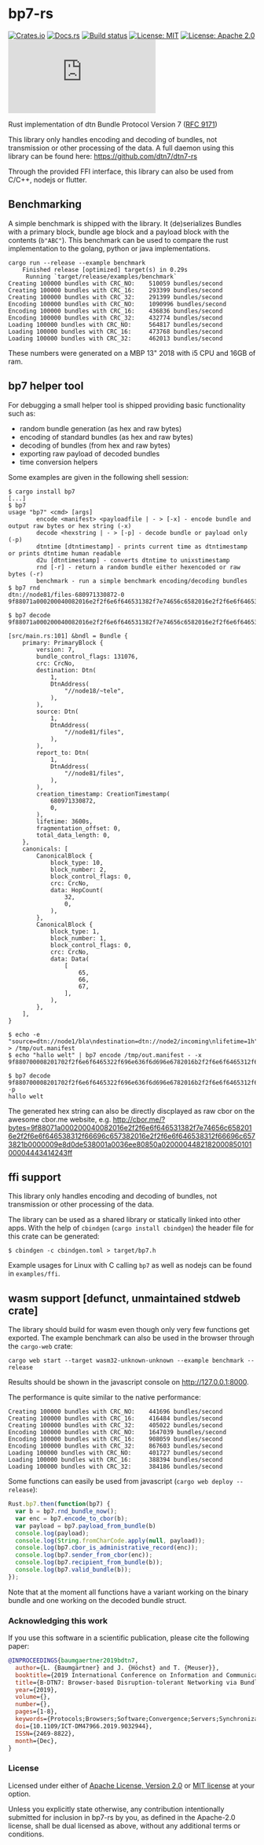 # bp7-rs

[![Crates.io](https://img.shields.io/crates/v/bp7.svg)](https://crates.io/crates/bp7)
[![Docs.rs](https://docs.rs/bp7/badge.svg)](https://docs.rs/bp7)
[![Build status](https://api.travis-ci.org/dtn7/bp7-rs.svg?branch=master)](https://travis-ci.org/dtn7/bp7-rs)
[![License: MIT](https://img.shields.io/badge/License-MIT-blue.svg)](LICENSE-MIT)
[![License: Apache 2.0](https://img.shields.io/badge/License-Apache%202.0-blue.svg)](LICENSE-APACHE)
[![Chat](https://img.shields.io/matrix/dtn7:matrix.org)](https://matrix.to/#/#dtn7:matrix.org)


Rust implementation of dtn Bundle Protocol Version 7 ([RFC 9171](https://datatracker.ietf.org/doc/rfc9171/))

This library only handles encoding and decoding of bundles, not transmission or other processing of the data. 
A full daemon using this library can be found here: https://github.com/dtn7/dtn7-rs

Through the provided FFI interface, this library can also be used from C/C++, nodejs or flutter.

## Benchmarking

A simple benchmark is shipped with the library. It (de)serializes Bundles with a primary block, bundle age block and a payload block with the contents (`b"ABC"`). This benchmark can be used to compare the rust implementation to the golang, python or java implementations. 

```
cargo run --release --example benchmark
    Finished release [optimized] target(s) in 0.29s
     Running `target/release/examples/benchmark`
Creating 100000 bundles with CRC_NO: 	510059 bundles/second
Creating 100000 bundles with CRC_16: 	293399 bundles/second
Creating 100000 bundles with CRC_32: 	291399 bundles/second
Encoding 100000 bundles with CRC_NO: 	1090996 bundles/second
Encoding 100000 bundles with CRC_16: 	436836 bundles/second
Encoding 100000 bundles with CRC_32: 	432774 bundles/second
Loading 100000 bundles with CRC_NO: 	564817 bundles/second
Loading 100000 bundles with CRC_16: 	473768 bundles/second
Loading 100000 bundles with CRC_32: 	462013 bundles/second
```

These numbers were generated on a MBP 13" 2018 with i5 CPU and 16GB of ram.

## bp7 helper tool

For debugging a small helper tool is shipped providing basic functionality such as:
- random bundle generation (as hex and raw bytes)
- encoding of standard bundles (as hex and raw bytes)
- decoding of bundles (from hex and raw bytes)
- exporting raw payload of decoded bundles
- time conversion helpers


Some examples are given in the following shell session:
```
$ cargo install bp7
[...]
$ bp7
usage "bp7" <cmd> [args]
        encode <manifest> <payloadfile | - > [-x] - encode bundle and output raw bytes or hex string (-x)
        decode <hexstring | - > [-p] - decode bundle or payload only (-p)
        dtntime [dtntimestamp] - prints current time as dtntimestamp or prints dtntime human readable
        d2u [dtntimestamp] - converts dtntime to unixstimestamp
        rnd [-r] - return a random bundle either hexencoded or raw bytes (-r)
        benchmark - run a simple benchmark encoding/decoding bundles
$ bp7 rnd
dtn://node81/files-680971330872-0
9f88071a000200040082016e2f2f6e6f646531382f7e74656c6582016e2f2f6e6f646538312f66696c657382016e2f2f6e6f646538312f66696c6573821b0000009e8d0de538001a0036ee80850a020000448218200085010100004443414243ff

$ bp7 decode 9f88071a000200040082016e2f2f6e6f646531382f7e74656c6582016e2f2f6e6f646538312f66696c657382016e2f2f6e6f646538312f66696c6573821b0000009e8d0de538001a0036ee80850a020000448218200085010100004443414243ff

[src/main.rs:101] &bndl = Bundle {
    primary: PrimaryBlock {
        version: 7,
        bundle_control_flags: 131076,
        crc: CrcNo,
        destination: Dtn(
            1,
            DtnAddress(
                "//node18/~tele",
            ),
        ),
        source: Dtn(
            1,
            DtnAddress(
                "//node81/files",
            ),
        ),
        report_to: Dtn(
            1,
            DtnAddress(
                "//node81/files",
            ),
        ),
        creation_timestamp: CreationTimestamp(
            680971330872,
            0,
        ),
        lifetime: 3600s,
        fragmentation_offset: 0,
        total_data_length: 0,
    },
    canonicals: [
        CanonicalBlock {
            block_type: 10,
            block_number: 2,
            block_control_flags: 0,
            crc: CrcNo,
            data: HopCount(
                32,
                0,
            ),
        },
        CanonicalBlock {
            block_type: 1,
            block_number: 1,
            block_control_flags: 0,
            crc: CrcNo,
            data: Data(
                [
                    65,
                    66,
                    67,
                ],
            ),
        },
    ],
}

$ echo -e "source=dtn://node1/bla\ndestination=dtn://node2/incoming\nlifetime=1h" > /tmp/out.manifest
$ echo "hallo welt" | bp7 encode /tmp/out.manifest - -x
9f880700008201702f2f6e6f6465322f696e636f6d696e6782016b2f2f6e6f6465312f626c61820100821b0000009e8d137d23001a0036ee8085010100004c4b68616c6c6f2077656c740aff

$ bp7 decode 9f880700008201702f2f6e6f6465322f696e636f6d696e6782016b2f2f6e6f6465312f626c61820100821b0000009e8d137d23001a0036ee8085010100004c4b68616c6c6f2077656c740aff -p
hallo welt

```

The generated hex string can also be directly discplayed as raw cbor on the awesome cbor.me website, e.g. http://cbor.me/?bytes=9f88071a000200040082016e2f2f6e6f646531382f7e74656c6582016e2f2f6e6f646538312f66696c657382016e2f2f6e6f646538312f66696c6573821b0000009e8d0de538001a0036ee80850a020000448218200085010100004443414243ff

## ffi support

This library only handles encoding and decoding of bundles, not transmission or other processing of the data.

The library can be used as a shared library or statically linked into other apps. 
With the help of `cbindgen` (`cargo install cbindgen`) the header file for this crate can be generated:
```
$ cbindgen -c cbindgen.toml > target/bp7.h
```

Example usages for Linux with C calling `bp7` as well as nodejs can be found in `examples/ffi`.

## wasm support [defunct, unmaintained stdweb crate]

The library should build for wasm even though only very few functions get exported. The example benchmark can also be used in the browser through the `cargo-web` crate:
```
cargo web start --target wasm32-unknown-unknown --example benchmark --release
```

Results should be shown in the javascript console on http://127.0.0.1:8000.

The performance is quite similar to the native performance:
```
Creating 100000 bundles with CRC_NO: 	441696 bundles/second
Creating 100000 bundles with CRC_16: 	416484 bundles/second
Creating 100000 bundles with CRC_32: 	405022 bundles/second
Encoding 100000 bundles with CRC_NO: 	1647039 bundles/second
Encoding 100000 bundles with CRC_16: 	908059 bundles/second
Encoding 100000 bundles with CRC_32: 	867603 bundles/second
Loading 100000 bundles with CRC_NO: 	401727 bundles/second
Loading 100000 bundles with CRC_16: 	388394 bundles/second
Loading 100000 bundles with CRC_32: 	384186 bundles/second
```

Some functions can easily be used from javascript (`cargo web deploy --release`):
```javascript
Rust.bp7.then(function(bp7) {
  var b = bp7.rnd_bundle_now(); 
  var enc = bp7.encode_to_cbor(b); 
  var payload = bp7.payload_from_bundle(b)
  console.log(payload); 
  console.log(String.fromCharCode.apply(null, payload));
  console.log(bp7.cbor_is_administrative_record(enc)); 
  console.log(bp7.sender_from_cbor(enc)); 
  console.log(bp7.recipient_from_bundle(b)); 
  console.log(bp7.valid_bundle(b)); 
});
```

Note that at the moment all functions have a variant working on the binary bundle and one working on the decoded bundle struct.

### Acknowledging this work

If you use this software in a scientific publication, please cite the following paper:

```BibTeX
@INPROCEEDINGS{baumgaertner2019bdtn7,
  author={L. {Baumgärtner} and J. {Höchst} and T. {Meuser}},
  booktitle={2019 International Conference on Information and Communication Technologies for Disaster Management (ICT-DM)},
  title={B-DTN7: Browser-based Disruption-tolerant Networking via Bundle Protocol 7},
  year={2019},
  volume={},
  number={},
  pages={1-8},
  keywords={Protocols;Browsers;Software;Convergence;Servers;Synchronization;Wireless fidelity},
  doi={10.1109/ICT-DM47966.2019.9032944},
  ISSN={2469-8822},
  month={Dec},
}
```

### License


Licensed under either of <a href="LICENSE-APACHE">Apache License, Version
2.0</a> or <a href="LICENSE-MIT">MIT license</a> at your option.


Unless you explicitly state otherwise, any contribution intentionally submitted
for inclusion in bp7-rs by you, as defined in the Apache-2.0 license, shall be
dual licensed as above, without any additional terms or conditions.
